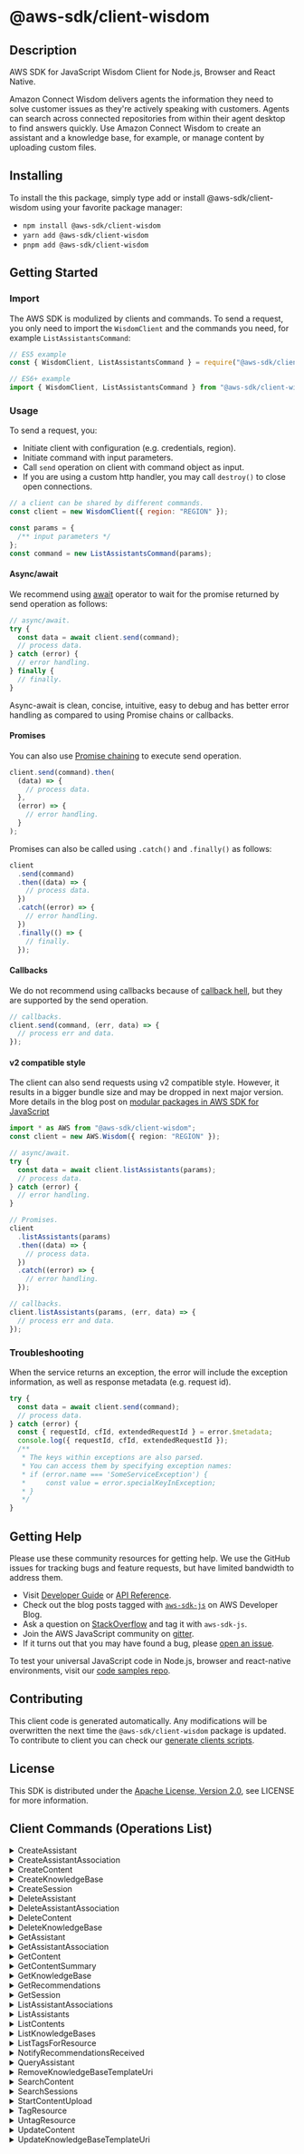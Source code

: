 <!-- generated file, do not edit directly -->

# @aws-sdk/client-wisdom

## Description

AWS SDK for JavaScript Wisdom Client for Node.js, Browser and React Native.

<p>Amazon Connect Wisdom delivers agents the information they need to solve customer issues as they're
actively speaking with customers. Agents can search across connected repositories from within
their agent desktop to find answers quickly. Use Amazon Connect Wisdom to create an assistant and a
knowledge base, for example, or manage content by uploading custom files.</p>

## Installing

To install the this package, simply type add or install @aws-sdk/client-wisdom
using your favorite package manager:

- `npm install @aws-sdk/client-wisdom`
- `yarn add @aws-sdk/client-wisdom`
- `pnpm add @aws-sdk/client-wisdom`

## Getting Started

### Import

The AWS SDK is modulized by clients and commands.
To send a request, you only need to import the `WisdomClient` and
the commands you need, for example `ListAssistantsCommand`:

```js
// ES5 example
const { WisdomClient, ListAssistantsCommand } = require("@aws-sdk/client-wisdom");
```

```ts
// ES6+ example
import { WisdomClient, ListAssistantsCommand } from "@aws-sdk/client-wisdom";
```

### Usage

To send a request, you:

- Initiate client with configuration (e.g. credentials, region).
- Initiate command with input parameters.
- Call `send` operation on client with command object as input.
- If you are using a custom http handler, you may call `destroy()` to close open connections.

```js
// a client can be shared by different commands.
const client = new WisdomClient({ region: "REGION" });

const params = {
  /** input parameters */
};
const command = new ListAssistantsCommand(params);
```

#### Async/await

We recommend using [await](https://developer.mozilla.org/en-US/docs/Web/JavaScript/Reference/Operators/await)
operator to wait for the promise returned by send operation as follows:

```js
// async/await.
try {
  const data = await client.send(command);
  // process data.
} catch (error) {
  // error handling.
} finally {
  // finally.
}
```

Async-await is clean, concise, intuitive, easy to debug and has better error handling
as compared to using Promise chains or callbacks.

#### Promises

You can also use [Promise chaining](https://developer.mozilla.org/en-US/docs/Web/JavaScript/Guide/Using_promises#chaining)
to execute send operation.

```js
client.send(command).then(
  (data) => {
    // process data.
  },
  (error) => {
    // error handling.
  }
);
```

Promises can also be called using `.catch()` and `.finally()` as follows:

```js
client
  .send(command)
  .then((data) => {
    // process data.
  })
  .catch((error) => {
    // error handling.
  })
  .finally(() => {
    // finally.
  });
```

#### Callbacks

We do not recommend using callbacks because of [callback hell](http://callbackhell.com/),
but they are supported by the send operation.

```js
// callbacks.
client.send(command, (err, data) => {
  // process err and data.
});
```

#### v2 compatible style

The client can also send requests using v2 compatible style.
However, it results in a bigger bundle size and may be dropped in next major version. More details in the blog post
on [modular packages in AWS SDK for JavaScript](https://aws.amazon.com/blogs/developer/modular-packages-in-aws-sdk-for-javascript/)

```ts
import * as AWS from "@aws-sdk/client-wisdom";
const client = new AWS.Wisdom({ region: "REGION" });

// async/await.
try {
  const data = await client.listAssistants(params);
  // process data.
} catch (error) {
  // error handling.
}

// Promises.
client
  .listAssistants(params)
  .then((data) => {
    // process data.
  })
  .catch((error) => {
    // error handling.
  });

// callbacks.
client.listAssistants(params, (err, data) => {
  // process err and data.
});
```

### Troubleshooting

When the service returns an exception, the error will include the exception information,
as well as response metadata (e.g. request id).

```js
try {
  const data = await client.send(command);
  // process data.
} catch (error) {
  const { requestId, cfId, extendedRequestId } = error.$metadata;
  console.log({ requestId, cfId, extendedRequestId });
  /**
   * The keys within exceptions are also parsed.
   * You can access them by specifying exception names:
   * if (error.name === 'SomeServiceException') {
   *     const value = error.specialKeyInException;
   * }
   */
}
```

## Getting Help

Please use these community resources for getting help.
We use the GitHub issues for tracking bugs and feature requests, but have limited bandwidth to address them.

- Visit [Developer Guide](https://docs.aws.amazon.com/sdk-for-javascript/v3/developer-guide/welcome.html)
  or [API Reference](https://docs.aws.amazon.com/AWSJavaScriptSDK/v3/latest/index.html).
- Check out the blog posts tagged with [`aws-sdk-js`](https://aws.amazon.com/blogs/developer/tag/aws-sdk-js/)
  on AWS Developer Blog.
- Ask a question on [StackOverflow](https://stackoverflow.com/questions/tagged/aws-sdk-js) and tag it with `aws-sdk-js`.
- Join the AWS JavaScript community on [gitter](https://gitter.im/aws/aws-sdk-js-v3).
- If it turns out that you may have found a bug, please [open an issue](https://github.com/aws/aws-sdk-js-v3/issues/new/choose).

To test your universal JavaScript code in Node.js, browser and react-native environments,
visit our [code samples repo](https://github.com/aws-samples/aws-sdk-js-tests).

## Contributing

This client code is generated automatically. Any modifications will be overwritten the next time the `@aws-sdk/client-wisdom` package is updated.
To contribute to client you can check our [generate clients scripts](https://github.com/aws/aws-sdk-js-v3/tree/main/scripts/generate-clients).

## License

This SDK is distributed under the
[Apache License, Version 2.0](http://www.apache.org/licenses/LICENSE-2.0),
see LICENSE for more information.

## Client Commands (Operations List)

<details>
<summary>
CreateAssistant
</summary>

[Command API Reference](https://docs.aws.amazon.com/AWSJavaScriptSDK/v3/latest/clients/client-wisdom/classes/createassistantcommand.html) / [Input](https://docs.aws.amazon.com/AWSJavaScriptSDK/v3/latest/clients/client-wisdom/interfaces/createassistantcommandinput.html) / [Output](https://docs.aws.amazon.com/AWSJavaScriptSDK/v3/latest/clients/client-wisdom/interfaces/createassistantcommandoutput.html)

</details>
<details>
<summary>
CreateAssistantAssociation
</summary>

[Command API Reference](https://docs.aws.amazon.com/AWSJavaScriptSDK/v3/latest/clients/client-wisdom/classes/createassistantassociationcommand.html) / [Input](https://docs.aws.amazon.com/AWSJavaScriptSDK/v3/latest/clients/client-wisdom/interfaces/createassistantassociationcommandinput.html) / [Output](https://docs.aws.amazon.com/AWSJavaScriptSDK/v3/latest/clients/client-wisdom/interfaces/createassistantassociationcommandoutput.html)

</details>
<details>
<summary>
CreateContent
</summary>

[Command API Reference](https://docs.aws.amazon.com/AWSJavaScriptSDK/v3/latest/clients/client-wisdom/classes/createcontentcommand.html) / [Input](https://docs.aws.amazon.com/AWSJavaScriptSDK/v3/latest/clients/client-wisdom/interfaces/createcontentcommandinput.html) / [Output](https://docs.aws.amazon.com/AWSJavaScriptSDK/v3/latest/clients/client-wisdom/interfaces/createcontentcommandoutput.html)

</details>
<details>
<summary>
CreateKnowledgeBase
</summary>

[Command API Reference](https://docs.aws.amazon.com/AWSJavaScriptSDK/v3/latest/clients/client-wisdom/classes/createknowledgebasecommand.html) / [Input](https://docs.aws.amazon.com/AWSJavaScriptSDK/v3/latest/clients/client-wisdom/interfaces/createknowledgebasecommandinput.html) / [Output](https://docs.aws.amazon.com/AWSJavaScriptSDK/v3/latest/clients/client-wisdom/interfaces/createknowledgebasecommandoutput.html)

</details>
<details>
<summary>
CreateSession
</summary>

[Command API Reference](https://docs.aws.amazon.com/AWSJavaScriptSDK/v3/latest/clients/client-wisdom/classes/createsessioncommand.html) / [Input](https://docs.aws.amazon.com/AWSJavaScriptSDK/v3/latest/clients/client-wisdom/interfaces/createsessioncommandinput.html) / [Output](https://docs.aws.amazon.com/AWSJavaScriptSDK/v3/latest/clients/client-wisdom/interfaces/createsessioncommandoutput.html)

</details>
<details>
<summary>
DeleteAssistant
</summary>

[Command API Reference](https://docs.aws.amazon.com/AWSJavaScriptSDK/v3/latest/clients/client-wisdom/classes/deleteassistantcommand.html) / [Input](https://docs.aws.amazon.com/AWSJavaScriptSDK/v3/latest/clients/client-wisdom/interfaces/deleteassistantcommandinput.html) / [Output](https://docs.aws.amazon.com/AWSJavaScriptSDK/v3/latest/clients/client-wisdom/interfaces/deleteassistantcommandoutput.html)

</details>
<details>
<summary>
DeleteAssistantAssociation
</summary>

[Command API Reference](https://docs.aws.amazon.com/AWSJavaScriptSDK/v3/latest/clients/client-wisdom/classes/deleteassistantassociationcommand.html) / [Input](https://docs.aws.amazon.com/AWSJavaScriptSDK/v3/latest/clients/client-wisdom/interfaces/deleteassistantassociationcommandinput.html) / [Output](https://docs.aws.amazon.com/AWSJavaScriptSDK/v3/latest/clients/client-wisdom/interfaces/deleteassistantassociationcommandoutput.html)

</details>
<details>
<summary>
DeleteContent
</summary>

[Command API Reference](https://docs.aws.amazon.com/AWSJavaScriptSDK/v3/latest/clients/client-wisdom/classes/deletecontentcommand.html) / [Input](https://docs.aws.amazon.com/AWSJavaScriptSDK/v3/latest/clients/client-wisdom/interfaces/deletecontentcommandinput.html) / [Output](https://docs.aws.amazon.com/AWSJavaScriptSDK/v3/latest/clients/client-wisdom/interfaces/deletecontentcommandoutput.html)

</details>
<details>
<summary>
DeleteKnowledgeBase
</summary>

[Command API Reference](https://docs.aws.amazon.com/AWSJavaScriptSDK/v3/latest/clients/client-wisdom/classes/deleteknowledgebasecommand.html) / [Input](https://docs.aws.amazon.com/AWSJavaScriptSDK/v3/latest/clients/client-wisdom/interfaces/deleteknowledgebasecommandinput.html) / [Output](https://docs.aws.amazon.com/AWSJavaScriptSDK/v3/latest/clients/client-wisdom/interfaces/deleteknowledgebasecommandoutput.html)

</details>
<details>
<summary>
GetAssistant
</summary>

[Command API Reference](https://docs.aws.amazon.com/AWSJavaScriptSDK/v3/latest/clients/client-wisdom/classes/getassistantcommand.html) / [Input](https://docs.aws.amazon.com/AWSJavaScriptSDK/v3/latest/clients/client-wisdom/interfaces/getassistantcommandinput.html) / [Output](https://docs.aws.amazon.com/AWSJavaScriptSDK/v3/latest/clients/client-wisdom/interfaces/getassistantcommandoutput.html)

</details>
<details>
<summary>
GetAssistantAssociation
</summary>

[Command API Reference](https://docs.aws.amazon.com/AWSJavaScriptSDK/v3/latest/clients/client-wisdom/classes/getassistantassociationcommand.html) / [Input](https://docs.aws.amazon.com/AWSJavaScriptSDK/v3/latest/clients/client-wisdom/interfaces/getassistantassociationcommandinput.html) / [Output](https://docs.aws.amazon.com/AWSJavaScriptSDK/v3/latest/clients/client-wisdom/interfaces/getassistantassociationcommandoutput.html)

</details>
<details>
<summary>
GetContent
</summary>

[Command API Reference](https://docs.aws.amazon.com/AWSJavaScriptSDK/v3/latest/clients/client-wisdom/classes/getcontentcommand.html) / [Input](https://docs.aws.amazon.com/AWSJavaScriptSDK/v3/latest/clients/client-wisdom/interfaces/getcontentcommandinput.html) / [Output](https://docs.aws.amazon.com/AWSJavaScriptSDK/v3/latest/clients/client-wisdom/interfaces/getcontentcommandoutput.html)

</details>
<details>
<summary>
GetContentSummary
</summary>

[Command API Reference](https://docs.aws.amazon.com/AWSJavaScriptSDK/v3/latest/clients/client-wisdom/classes/getcontentsummarycommand.html) / [Input](https://docs.aws.amazon.com/AWSJavaScriptSDK/v3/latest/clients/client-wisdom/interfaces/getcontentsummarycommandinput.html) / [Output](https://docs.aws.amazon.com/AWSJavaScriptSDK/v3/latest/clients/client-wisdom/interfaces/getcontentsummarycommandoutput.html)

</details>
<details>
<summary>
GetKnowledgeBase
</summary>

[Command API Reference](https://docs.aws.amazon.com/AWSJavaScriptSDK/v3/latest/clients/client-wisdom/classes/getknowledgebasecommand.html) / [Input](https://docs.aws.amazon.com/AWSJavaScriptSDK/v3/latest/clients/client-wisdom/interfaces/getknowledgebasecommandinput.html) / [Output](https://docs.aws.amazon.com/AWSJavaScriptSDK/v3/latest/clients/client-wisdom/interfaces/getknowledgebasecommandoutput.html)

</details>
<details>
<summary>
GetRecommendations
</summary>

[Command API Reference](https://docs.aws.amazon.com/AWSJavaScriptSDK/v3/latest/clients/client-wisdom/classes/getrecommendationscommand.html) / [Input](https://docs.aws.amazon.com/AWSJavaScriptSDK/v3/latest/clients/client-wisdom/interfaces/getrecommendationscommandinput.html) / [Output](https://docs.aws.amazon.com/AWSJavaScriptSDK/v3/latest/clients/client-wisdom/interfaces/getrecommendationscommandoutput.html)

</details>
<details>
<summary>
GetSession
</summary>

[Command API Reference](https://docs.aws.amazon.com/AWSJavaScriptSDK/v3/latest/clients/client-wisdom/classes/getsessioncommand.html) / [Input](https://docs.aws.amazon.com/AWSJavaScriptSDK/v3/latest/clients/client-wisdom/interfaces/getsessioncommandinput.html) / [Output](https://docs.aws.amazon.com/AWSJavaScriptSDK/v3/latest/clients/client-wisdom/interfaces/getsessioncommandoutput.html)

</details>
<details>
<summary>
ListAssistantAssociations
</summary>

[Command API Reference](https://docs.aws.amazon.com/AWSJavaScriptSDK/v3/latest/clients/client-wisdom/classes/listassistantassociationscommand.html) / [Input](https://docs.aws.amazon.com/AWSJavaScriptSDK/v3/latest/clients/client-wisdom/interfaces/listassistantassociationscommandinput.html) / [Output](https://docs.aws.amazon.com/AWSJavaScriptSDK/v3/latest/clients/client-wisdom/interfaces/listassistantassociationscommandoutput.html)

</details>
<details>
<summary>
ListAssistants
</summary>

[Command API Reference](https://docs.aws.amazon.com/AWSJavaScriptSDK/v3/latest/clients/client-wisdom/classes/listassistantscommand.html) / [Input](https://docs.aws.amazon.com/AWSJavaScriptSDK/v3/latest/clients/client-wisdom/interfaces/listassistantscommandinput.html) / [Output](https://docs.aws.amazon.com/AWSJavaScriptSDK/v3/latest/clients/client-wisdom/interfaces/listassistantscommandoutput.html)

</details>
<details>
<summary>
ListContents
</summary>

[Command API Reference](https://docs.aws.amazon.com/AWSJavaScriptSDK/v3/latest/clients/client-wisdom/classes/listcontentscommand.html) / [Input](https://docs.aws.amazon.com/AWSJavaScriptSDK/v3/latest/clients/client-wisdom/interfaces/listcontentscommandinput.html) / [Output](https://docs.aws.amazon.com/AWSJavaScriptSDK/v3/latest/clients/client-wisdom/interfaces/listcontentscommandoutput.html)

</details>
<details>
<summary>
ListKnowledgeBases
</summary>

[Command API Reference](https://docs.aws.amazon.com/AWSJavaScriptSDK/v3/latest/clients/client-wisdom/classes/listknowledgebasescommand.html) / [Input](https://docs.aws.amazon.com/AWSJavaScriptSDK/v3/latest/clients/client-wisdom/interfaces/listknowledgebasescommandinput.html) / [Output](https://docs.aws.amazon.com/AWSJavaScriptSDK/v3/latest/clients/client-wisdom/interfaces/listknowledgebasescommandoutput.html)

</details>
<details>
<summary>
ListTagsForResource
</summary>

[Command API Reference](https://docs.aws.amazon.com/AWSJavaScriptSDK/v3/latest/clients/client-wisdom/classes/listtagsforresourcecommand.html) / [Input](https://docs.aws.amazon.com/AWSJavaScriptSDK/v3/latest/clients/client-wisdom/interfaces/listtagsforresourcecommandinput.html) / [Output](https://docs.aws.amazon.com/AWSJavaScriptSDK/v3/latest/clients/client-wisdom/interfaces/listtagsforresourcecommandoutput.html)

</details>
<details>
<summary>
NotifyRecommendationsReceived
</summary>

[Command API Reference](https://docs.aws.amazon.com/AWSJavaScriptSDK/v3/latest/clients/client-wisdom/classes/notifyrecommendationsreceivedcommand.html) / [Input](https://docs.aws.amazon.com/AWSJavaScriptSDK/v3/latest/clients/client-wisdom/interfaces/notifyrecommendationsreceivedcommandinput.html) / [Output](https://docs.aws.amazon.com/AWSJavaScriptSDK/v3/latest/clients/client-wisdom/interfaces/notifyrecommendationsreceivedcommandoutput.html)

</details>
<details>
<summary>
QueryAssistant
</summary>

[Command API Reference](https://docs.aws.amazon.com/AWSJavaScriptSDK/v3/latest/clients/client-wisdom/classes/queryassistantcommand.html) / [Input](https://docs.aws.amazon.com/AWSJavaScriptSDK/v3/latest/clients/client-wisdom/interfaces/queryassistantcommandinput.html) / [Output](https://docs.aws.amazon.com/AWSJavaScriptSDK/v3/latest/clients/client-wisdom/interfaces/queryassistantcommandoutput.html)

</details>
<details>
<summary>
RemoveKnowledgeBaseTemplateUri
</summary>

[Command API Reference](https://docs.aws.amazon.com/AWSJavaScriptSDK/v3/latest/clients/client-wisdom/classes/removeknowledgebasetemplateuricommand.html) / [Input](https://docs.aws.amazon.com/AWSJavaScriptSDK/v3/latest/clients/client-wisdom/interfaces/removeknowledgebasetemplateuricommandinput.html) / [Output](https://docs.aws.amazon.com/AWSJavaScriptSDK/v3/latest/clients/client-wisdom/interfaces/removeknowledgebasetemplateuricommandoutput.html)

</details>
<details>
<summary>
SearchContent
</summary>

[Command API Reference](https://docs.aws.amazon.com/AWSJavaScriptSDK/v3/latest/clients/client-wisdom/classes/searchcontentcommand.html) / [Input](https://docs.aws.amazon.com/AWSJavaScriptSDK/v3/latest/clients/client-wisdom/interfaces/searchcontentcommandinput.html) / [Output](https://docs.aws.amazon.com/AWSJavaScriptSDK/v3/latest/clients/client-wisdom/interfaces/searchcontentcommandoutput.html)

</details>
<details>
<summary>
SearchSessions
</summary>

[Command API Reference](https://docs.aws.amazon.com/AWSJavaScriptSDK/v3/latest/clients/client-wisdom/classes/searchsessionscommand.html) / [Input](https://docs.aws.amazon.com/AWSJavaScriptSDK/v3/latest/clients/client-wisdom/interfaces/searchsessionscommandinput.html) / [Output](https://docs.aws.amazon.com/AWSJavaScriptSDK/v3/latest/clients/client-wisdom/interfaces/searchsessionscommandoutput.html)

</details>
<details>
<summary>
StartContentUpload
</summary>

[Command API Reference](https://docs.aws.amazon.com/AWSJavaScriptSDK/v3/latest/clients/client-wisdom/classes/startcontentuploadcommand.html) / [Input](https://docs.aws.amazon.com/AWSJavaScriptSDK/v3/latest/clients/client-wisdom/interfaces/startcontentuploadcommandinput.html) / [Output](https://docs.aws.amazon.com/AWSJavaScriptSDK/v3/latest/clients/client-wisdom/interfaces/startcontentuploadcommandoutput.html)

</details>
<details>
<summary>
TagResource
</summary>

[Command API Reference](https://docs.aws.amazon.com/AWSJavaScriptSDK/v3/latest/clients/client-wisdom/classes/tagresourcecommand.html) / [Input](https://docs.aws.amazon.com/AWSJavaScriptSDK/v3/latest/clients/client-wisdom/interfaces/tagresourcecommandinput.html) / [Output](https://docs.aws.amazon.com/AWSJavaScriptSDK/v3/latest/clients/client-wisdom/interfaces/tagresourcecommandoutput.html)

</details>
<details>
<summary>
UntagResource
</summary>

[Command API Reference](https://docs.aws.amazon.com/AWSJavaScriptSDK/v3/latest/clients/client-wisdom/classes/untagresourcecommand.html) / [Input](https://docs.aws.amazon.com/AWSJavaScriptSDK/v3/latest/clients/client-wisdom/interfaces/untagresourcecommandinput.html) / [Output](https://docs.aws.amazon.com/AWSJavaScriptSDK/v3/latest/clients/client-wisdom/interfaces/untagresourcecommandoutput.html)

</details>
<details>
<summary>
UpdateContent
</summary>

[Command API Reference](https://docs.aws.amazon.com/AWSJavaScriptSDK/v3/latest/clients/client-wisdom/classes/updatecontentcommand.html) / [Input](https://docs.aws.amazon.com/AWSJavaScriptSDK/v3/latest/clients/client-wisdom/interfaces/updatecontentcommandinput.html) / [Output](https://docs.aws.amazon.com/AWSJavaScriptSDK/v3/latest/clients/client-wisdom/interfaces/updatecontentcommandoutput.html)

</details>
<details>
<summary>
UpdateKnowledgeBaseTemplateUri
</summary>

[Command API Reference](https://docs.aws.amazon.com/AWSJavaScriptSDK/v3/latest/clients/client-wisdom/classes/updateknowledgebasetemplateuricommand.html) / [Input](https://docs.aws.amazon.com/AWSJavaScriptSDK/v3/latest/clients/client-wisdom/interfaces/updateknowledgebasetemplateuricommandinput.html) / [Output](https://docs.aws.amazon.com/AWSJavaScriptSDK/v3/latest/clients/client-wisdom/interfaces/updateknowledgebasetemplateuricommandoutput.html)

</details>
